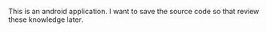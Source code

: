 This is an android application. I want to save the source code so that review these knowledge later.
